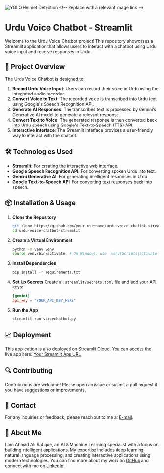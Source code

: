 ![YOLO Helmet Detection]([https://github.com/Ahmad-Ali-Rafique/AI-Chatbot/blob/main/Ai-Chatbot.png](https://github.com/Ahmad-Ali-Rafique/Urdu-Voice-Chatbot/blob/main/AI%20Chatbot.png))  <!-- Replace with a relevant image link -->

# Urdu Voice Chatbot - Streamlit

Welcome to the Urdu Voice Chatbot project! This repository showcases a Streamlit application that allows users to interact with a chatbot using Urdu voice input and receive responses in Urdu.

## 🚀 **Project Overview**

The Urdu Voice Chatbot is designed to:
1. **Record Urdu Voice Input**: Users can record their voice in Urdu using the integrated audio recorder.
2. **Convert Voice to Text**: The recorded voice is transcribed into Urdu text using Google's Speech Recognition API.
3. **Generate AI Responses**: The transcribed text is processed by Gemini’s Generative AI model to generate a relevant response.
4. **Convert Text to Voice**: The generated response is then converted back into Urdu speech using Google's Text-to-Speech (TTS) API.
5. **Interactive Interface**: The Streamlit interface provides a user-friendly way to interact with the chatbot.

## 🛠️ **Technologies Used**

- **Streamlit**: For creating the interactive web interface.
- **Google Speech Recognition API**: For converting spoken Urdu into text.
- **Gemini Generative AI**: For generating intelligent responses in Urdu.
- **Google Text-to-Speech API**: For converting text responses back into speech.

## 📦 **Installation & Usage**

1. **Clone the Repository**
    ```bash
    git clone https://github.com/your-username/urdu-voice-chatbot-streamlit.git
    cd urdu-voice-chatbot-streamlit
    ```

2. **Create a Virtual Environment**
    ```bash
    python -m venv venv
    source venv/bin/activate  # On Windows, use `venv\Scripts\activate`
    ```

3. **Install Dependencies**
    ```bash
    pip install -r requirements.txt
    ```

4. **Set Up Secrets**
    Create a `.streamlit/secrets.toml` file and add your API keys:
    ```toml
    [gemini]
    api_key = "YOUR_API_KEY_HERE"
    ```

5. **Run the App**
    ```bash
    streamlit run voicechatbot.py
    ```

## 📈 **Deployment**

This application is also deployed on Streamlit Cloud. You can access the live app here: [Your Streamlit App URL](https://ahmad-ali-urdu-voice-chatbot.streamlit.app/)

## 🔍 **Contributing**

Contributions are welcome! Please open an issue or submit a pull request if you have suggestions or improvements.

## 📧 **Contact**

For any inquiries or feedback, please reach out to me at [E-mail](arsbussiness786@gmail.com).

## 👤 **About Me**

I am Ahmad Ali Rafique, an AI & Machine Learning specialist with a focus on building intelligent applications. My expertise includes deep learning, natural language processing, and creating interactive applications using modern technologies. You can find more about my work on [GitHub](https://github.com/Ahmad-Ali-Rafique) and connect with me on [LinkedIn](https://www.linkedin.com/in/ahmad-ali-rafique/).
